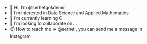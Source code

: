 - 👋 Hi, I’m @serhetgokdemir
- 👀 I’m interested in Data Science and Applied Mathematics
- 🌱 I’m currently learning C
- 💞️ I’m looking to collaborate on ...
- 📫 How to reach me => @serhet , you can send me a message in Instagram

<!---
serhetgokdemir/serhetgokdemir is a ✨ special ✨ repository because its `README.md` (this file) appears on your GitHub profile.
You can click the Preview link to take a look at your changes.
--->
